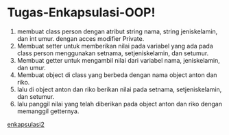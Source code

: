 # Tugas-Enkapsulasi-OOP!

1. membuat class person dengan atribut string nama, string jeniskelamin, dan int umur. dengan acces modifier Private.
2. Membuat setter untuk memberikan nilai pada variabel yang ada pada class person menggunakan setnama, setjeniskelamin, dan setumur.
3. Membuat getter untuk mengambil nilai dari variabel nama, jeniskelamin, dan umur.
4. Membuat object di class yang berbeda dengan nama object anton dan riko.
5. lalu di object anton dan riko berikan nilai pada setnama, setjeniskelamin, dan setumur.
6. lalu panggil nilai yang telah diberikan pada object anton dan riko dengan memanggil getternya.



[enkapsulasi2](https://user-images.githubusercontent.com/115930300/198036118-ca00846a-00d3-4130-ae13-c10627ff5786.png)
